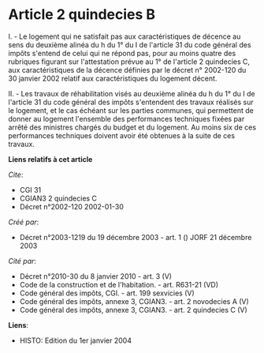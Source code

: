# Article 2 quindecies B

I. - Le logement qui ne satisfait pas aux caractéristiques de décence au sens du deuxième alinéa du h du 1° du I de l'article
31 du code général des impôts s'entend de celui qui ne répond pas, pour au moins quatre des rubriques figurant sur
l'attestation prévue au 1° de l'article 2 quindecies C, aux caractéristiques de la décence définies par le décret n° 2002-120
du 30 janvier 2002 relatif aux caractéristiques du logement décent.

II. - Les travaux de réhabilitation visés au deuxième alinéa du h du 1° du I de l'article 31 du code général des impôts
s'entendent des travaux réalisés sur le logement, et le cas échéant sur les parties communes, qui permettent de donner au
logement l'ensemble des performances techniques fixées par arrêté des ministres chargés du budget et du logement. Au moins
six de ces performances techniques doivent avoir été obtenues à la suite de ces travaux.

**Liens relatifs à cet article**

_Cite_:

  - CGI 31
  - CGIAN3 2 quindecies C
  - Décret n°2002-120 2002-01-30

_Créé par_:

  - Décret n°2003-1219 du 19 décembre 2003 - art. 1 () JORF 21 décembre 2003

_Cité par_:

  - Décret n°2010-30 du 8 janvier 2010 - art. 3 (V)
  - Code de la construction et de l'habitation. - art. R631-21 (VD)
  - Code général des impôts, CGI. - art. 199 sexvicies (V)
  - Code général des impôts, annexe 3, CGIAN3. - art. 2 novodecies A (V)
  - Code général des impôts, annexe 3, CGIAN3. - art. 2 quindecies C (V)

**Liens**:

  - HISTO: Edition du 1er janvier 2004
